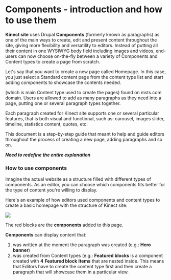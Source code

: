 # Components - introduction and how to use them

**Kinect site** uses Drupal **Components** \(formerly known as paragraphs\) as one of the main ways to create, edit and present content throughout the site, giving more flexibility and versatility to editors. Instead of putting all their content in one WYSIWYG body field including images and videos, end-users can now choose on-the-fly between a variety of Components and Content types to create a page from scratch. 

Let's say that you want to create a new page called Homepage. In this case, you just select a Standard content page from the content type list and start adding components to showcase the contents needed. 



\(which is main Content type used to create the pages\) found on msts.com domain.  Users are allowed to add as many paragraphs as they need into a page, putting one or several paragraph types together.

Each paragraph created for Kinect site supports one or several particular features, that is both visual and functional, such as: carousel, images slider, timeline, statistics content, quotes, etc.

This document is a step-by-step guide that meant to help and guide editors throughout the process of creating a new page, adding paragraphs and so on. 

_**Need to redefine the entire explanation**_

### How to use components <a id="how-to-use-paragraphs"></a>

Imagine the actual website as a structure filled with different types of components. As an editor, you can choose which components fits better for the type of content you're willing to display.

Here's an example of how editors used components and content types to create a basic homepage with the structure of Kinect site:

![](https://blobscdn.gitbook.com/v0/b/gitbook-28427.appspot.com/o/assets%2F-LLjYtHePCsCaZ9F3NOs%2F-LM2-xbb_xiNAASGTRqo%2F-LM205MPT69do-bZ_2G7%2FFull_homepage-compressed-converted-01.jpg?alt=media&token=87c9478f-28e9-43d6-8cfc-9429d3ec5eb4)

The red blocks are the **components** added to this page. 

**Components** can display content that:

1. was written at the moment the paragraph was created \(e.g.: **Hero banner**\)
2. was created from Content types \(e.g.: **Featured blocks** is a component created with **4** **Featured block** **Items** that are nested inside. This means that Editors have to create the content type first and then create a paragraph that will showcase them in a particular view. [ ](https://weknow-wiki.gitbook.io/kinect/content-types)

